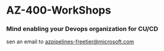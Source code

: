 # AZ-400-WorkShops

### Mind enabling your Devops organization for CU/CD


sen an email to azpipelines-freetier@microsoft.com
